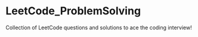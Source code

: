 # LeetCode_ProblemSolving
Collection of LeetCode questions and solutions to ace the coding interview!
